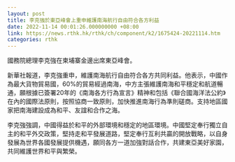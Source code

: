 ```yaml
---
layout: post
title: 李克強於東亞峰會上重申維護南海航行自由符合各方利益
date: 2022-11-14 00:01:26.000000000 +08:00
link: https://news.rthk.hk/rthk/ch/component/k2/1675424-20221114.htm
categories: rthk
---
```


國務院總理李克強在柬埔寨金邊出席東亞峰會。

新華社報道，李克強重申，維護南海航行自由符合各方共同利益。他表示，中國作為最大貨物貿易國，60%的貿易經過南海，中方主張維護南海和平穩定和航道暢通，願根據已簽署20年的《南海各方行為宣言》精神和包括《聯合國海洋法公約》在內的國際法原則，按照協商一致原則，加快推進南海行為準則磋商。支持地區國家把南海建設成為和平、友誼和合作之海。

李克強強調，中國得益於和平的外部環境和穩定的地區環境。中國堅定奉行獨立自主的和平外交政策，堅持走和平發展道路，堅定奉行互利共贏的開放戰略，以自身發展為世界各國發展提供機遇，願同各方一道加強對話合作，共建東亞美好家園，共同維護世界和平與繁榮。
